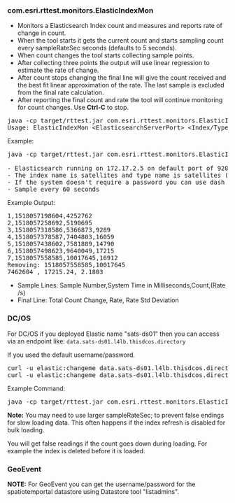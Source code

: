 ### com.esri.rttest.monitors.ElasticIndexMon

- Monitors a Elasticsearch Index count and measures and reports rate of change in count.  
- When the tool starts it gets the current count and starts sampling count every sampleRateSec seconds (defaults to 5 seconds).
- When count changes the tool starts collecting sample points. 
- After collecting three points the output will use linear regression to estimate the rate of change.
- After count stops changing the final line will give the count received and the best fit linear approximation of the rate.  The last sample is excluded from the final rate calculation.
- After reporting the final count and rate the tool will continue monitoring for count changes.  Use **Ctrl-C** to stop.

<pre>
java -cp target/rttest.jar com.esri.rttest.monitors.ElasticIndexMon
Usage: ElasticIndexMon &lt;ElasticsearchServerPort&gt; &lt;Index/Type&gt; (&lt;username&gt; &lt;password> &lt;sampleRateSec&gt;)
</pre>

Example:

<pre>
java -cp target/rttest.jar com.esri.rttest.monitors.ElasticIndexMon 172.17.2.5:9200 satellites/satellites - - 60

- Elasticsearch running on 172.17.2.5 on default port of 9200
- The index name is satellites and type name is satellites (satellites/satellites)
- If the system doesn't require a password you can use dash
- Sample every 60 seconds
</pre>

Example Output:
<pre>
1,1518057198604,4252762
2,1518057258692,5190695
3,1518057318586,5366873,9289
4,1518057378587,7404803,16059
5,1518057438602,7581889,14790
6,1518057498623,9640049,17215
7,1518057558585,10017645,16912
Removing: 1518057558585,10017645
7462604 , 17215.24, 2.1803
</pre>

- Sample Lines: Sample Number,System Time in Milliseconds,Count,(Rate /s)
- Final Line: Total Count Change, Rate, Rate Std Deviation 

### DC/OS

For DC/OS if you deployed Elastic name "sats-ds01" then you can access via an endpoint like: `data.sats-ds01.l4lb.thisdcos.directory`

If you used the default username/password.

<pre>
curl -u elastic:changeme data.sats-ds01.l4lb.thisdcos.directory:9200
curl -u elastic:changeme data.sats-ds01.l4lb.thisdcos.directory:9200/_aliases?pretty
</pre>

Example Command:
<pre>
java -cp target/rttest.jar com.esri.rttest.monitors.ElasticIndexMon data.sats-ds01.l4lb.thisdcos.directory:9200 planes-bat/planes-bat elastic changeme 60
</pre>

**Note:** You may need to use larger sampleRateSec; to prevent false endings for slow loading data. This often happens if the index refresh is disabled for bulk loading.

You will get false readings if the count goes down during loading.  For example the index is deleted before it is loaded. 


### GeoEvent

**NOTE:** For GeoEvent you can get the username/password for the spatiotemportal datastore using Datastore tool "listadmins". 


